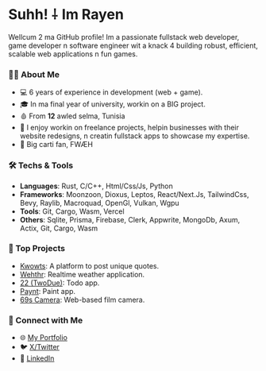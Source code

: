 # Suhh! ⸸ Im Rayen
Wellcum 2 ma GitHub profile! Im a passionate fullstack web developer, game developer n software engineer wit a knack 4 building robust, efficient, scalable web applications n fun games.

### 🧛🏿 About Me
- 💻 6 years of experience in development (web + game).
- 🎓 In ma final year of university, workin on a BIG project.
- 🩸 From **12** awled selma, Tunisia
- 🦇 I enjoy workin on freelance projects, helpin businesses with their website redesigns, n creatin fullstack apps to showcase my expertise.
- 💋 Big carti fan, FWÆH

### 🛠️ Techs & Tools
- **Languages**: Rust, C/C++, Html/Css/Js, Python
- **Frameworks**: Moonzoon, Dioxus, Leptos, React/Next.Js, TailwindCss, Bevy, Raylib, Macroquad, OpenGl, Vulkan, Wgpu
- **Tools**: Git, Cargo, Wasm, Vercel
- **Others**: Sqlite, Prisma, Firebase, Clerk, Appwrite, MongoDb, Axum, Actix, Git, Cargo, Wasm

### 💼 Top Projects
- [Kwowts](https://kwowts.vercel.app/): A platform to post unique quotes.
- [Wehthr](https://wehthr.vercel.app/): Realtime weather application.
- [22 (TwoDue)](https://22twodue.netlify.app/): Todo app.
- [Paynt](https://paynt.netlify.app/): Paint app.
- [69s Camera](https://69scamera.netlify.app/): Web-based film camera.

### 🔗 Connect with Me
- 🌐 [My Portfolio](https://rayengdoura.vercel.app/)
- 🐦 [X/Twitter](https://x.com/666rayeen999)
- 💼 [LinkedIn](https://www.linkedin.com/in/666rayen999)
